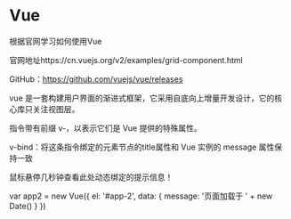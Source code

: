 # Vue
根据官网学习如何使用Vue

官网地址https://cn.vuejs.org/v2/examples/grid-component.html

GitHub：https://github.com/vuejs/vue/releases

vue 是一套构建用户界面的渐进式框架，它采用自底向上增量开发设计，它的核心库只关注视图层。

指令带有前缀 v-，以表示它们是 Vue 提供的特殊属性。

v-bind：将这条指令绑定的元素节点的title属性和 Vue 实例的 message 属性保持一致

<div id="app-2">
  <span v-bind:title="message">
    鼠标悬停几秒钟查看此处动态绑定的提示信息！
  </span>
</div>

var app2 = new Vue({
  el: '#app-2',
  data: {
    message: '页面加载于 ' + new Date()
  }
})

